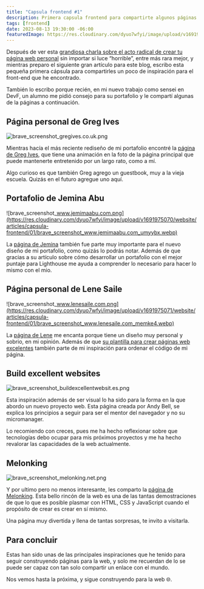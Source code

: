 ```yaml
---
title: "Capsula frontend #1"
description: Primera capsula frontend para compartirte algunos páginas o enlaces interesantes relacionados a esta rama del desarrollo web
tags: [frontend]
date: 2023-08-13 19:30:00 -06:00
featuredImage: https://res.cloudinary.com/dyuo7wfyi/image/upload/v1691974715/website/articles/capsula_b4vxo8.webp
---
```


Después de ver esta [grandiosa charla sobre el acto radical de crear tu página web personal](https://www.youtube.com/live/H2Ux0hGQcs4?feature=share) sin importar si luce “horrible”, entre más rara mejor, y mientras preparo el siguiente gran artículo para este blog, escribo esta pequeña primera cápsula para compartirles un poco de inspiración para el front-end que he encontrado. 

También lo escribo porque recién, en mi nuevo trabajo como sensei en DevF, un alumno me pidió consejo para su portafolio y le compartí algunas de la páginas a continuación.

## Página personal de Greg Ives

![brave_screenshot_gregives.co.uk.png](https://res.cloudinary.com/dyuo7wfyi/image/upload/v1691975070/website/articles/capsula-frontend/01/brave_screenshot_gregives.co.uk_xovi5v.webp)

Mientras hacía el más reciente rediseño de mi portafolio encontré la [página de Greg Ives](https://gregives.co.uk/), que tiene una animación en la foto de la página principal que puede mantenerte entretenido por un largo rato, como a mí.

Algo curioso es que también Greg agrego un guestbook, muy a la vieja escuela. Quizás en el futuro agregue uno aquí.

## Portafolio de Jemina Abu

![brave_screenshot_www.jemimaabu.com.png](https://res.cloudinary.com/dyuo7wfyi/image/upload/v1691975070/website/articles/capsula-frontend/01/brave_screenshot_www.jemimaabu.com_umyybx.webp)

La [página de Jemina](https://www.jemimaabu.com/) también fue parte muy importante para el nuevo diseño de mi portafolio, como quizás lo podrás notar. Además de que gracias a su artículo sobre cómo desarrollar un portafolio con el mejor puntaje para Lighthouse me ayuda a comprender lo necesario para hacer lo mismo con el mio.

## Página personal de Lene Saile

![brave_screenshot_www.lenesaile.com.png](https://res.cloudinary.com/dyuo7wfyi/image/upload/v1691975071/website/articles/capsula-frontend/01/brave_screenshot_www.lenesaile.com_memke4.webp)

La [página de Lene](https://www.lenesaile.com/) me encanta porque tiene un diseño muy personal y sobrio, en mi opinión. Además de que [su plantilla para crear páginas web excelentes](https://github.com/madrilene/eleventy-excellent) también parte de mi inspiración para ordenar el código de mi página. 

## Build excellent websites

![brave_screenshot_buildexcellentwebsit.es.png](https://res.cloudinary.com/dyuo7wfyi/image/upload/v1691975070/website/articles/capsula-frontend/01/brave_screenshot_buildexcellentwebsit.es_nae5ik.webp)

Esta inspiración además de ser visual lo ha sido para la forma en la que abordo un nuevo proyecto web. Esta página creada por Andy Bell, se explica los principios a seguir para ser el mentor del navegador y no su micromanager. 

Lo recomiendo con creces, pues me ha hecho reflexionar sobre que tecnologías debo ocupar para mis próximos proyectos y me ha hecho revalorar las capacidades de la web actualmente.

## Melonking

![brave_screenshot_melonking.net.png](https://res.cloudinary.com/dyuo7wfyi/image/upload/v1691975071/website/articles/capsula-frontend/01/brave_screenshot_melonking.net_vazeyc.webp)

Y por ultimo pero no menos interesante, les comparto la [página de Melonking](https://melonking.net/). Esta bello rincón de la web es una de las tantas demostraciones de que lo que es posible plasmar con HTML, CSS y JavaScript cuando el propósito de crear es crear en sí mismo. 

Una página muy divertida y llena de tantas sorpresas, te invito a visitarla.

## Para concluir

Estas han sido unas de las principales inspiraciones que he tenido para seguir construyendo páginas para la web, y solo me recuerdan de lo se puede ser capaz con tan solo compartir un enlace con el mundo.

Nos vemos hasta la próxima, y sigue construyendo para la web 🌐.
